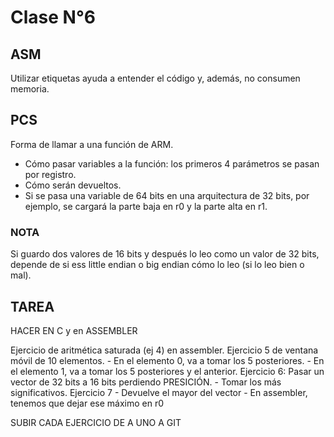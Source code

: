 # Clase N°6
## ASM
Utilizar etiquetas ayuda a entender el código y, además, no consumen memoria.

## PCS
Forma de llamar a una función de ARM.
- Cómo pasar variables a la función: los primeros 4 parámetros se pasan por registro.
- Cómo serán devueltos.
- Si se pasa una variable de 64 bits en una arquitectura de 32 bits, por ejemplo, se cargará la parte baja en r0 y la parte alta en r1.


### NOTA
Si guardo dos valores de 16 bits y después lo leo como un valor de 32 bits, depende de si ess little endian o big endian cómo lo leo (si lo
leo bien o mal).


## TAREA
HACER EN C y en ASSEMBLER

Ejercicio de aritmética saturada (ej 4) en assembler.
Ejercicio 5 de ventana móvil de 10 elementos.
	- En el elemento 0, va a tomar los 5 posteriores.
	- En el elemento 1, va a tomar los 5 posteriores y el anterior.
Ejercicio 6:
Pasar un vector de 32 bits a 16 bits perdiendo PRESICIÓN.
	- Tomar los más significativos.
Ejercicio 7
	- Devuelve el mayor del vector
	- En assembler, tenemos que dejar ese máximo en r0

SUBIR CADA EJERCICIO DE A UNO A GIT
